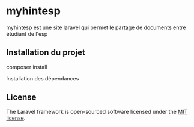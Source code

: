 <h1>myhintesp</h1>
<a></a>

<p> myhintesp est une site laravel qui permet le partage de documents entre étudiant de l'esp </p>

<h2> Installation du projet</h2>
<p>composer install</p>

<p>Installation des dépendances</p>



## License

The Laravel framework is open-sourced software licensed under the [MIT license](https://opensource.org/licenses/MIT).
